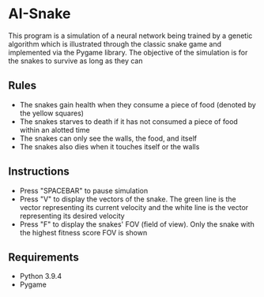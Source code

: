 # AI-Snake
This program is a simulation of a neural network being trained by a genetic algorithm which is illustrated through the classic snake game and implemented via the Pygame library. The objective of the simulation is for the snakes to survive as long as they can

## Rules
- The snakes gain health when they consume a piece of food (denoted by the yellow squares)
- The snakes starves to death if it has not consumed a piece of food within an alotted time
- The snakes can only see the walls, the food, and itself
- The snakes also dies when it touches itself or the walls

## Instructions
- Press "SPACEBAR" to pause simulation
- Press "V" to display the vectors of the snake. The green line is the vector representing its current velocity and the white line is the vector representing its desired velocity
- Press "F" to display the snakes' FOV (field of view). Only the snake with the highest fitness score FOV is shown

## Requirements
- Python 3.9.4
- Pygame
